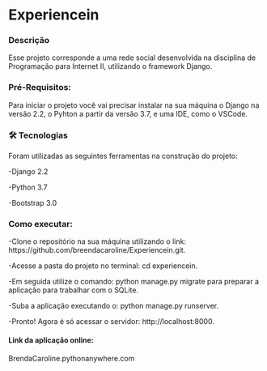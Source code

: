 <h1>Experiencein</h1>
<h3>Descrição</h3>
<p>Esse projeto corresponde a uma rede social desenvolvida na disciplina de Programação para Internet II, utilizando o framework Django.</p>

<h3>Pré-Requisitos:</h3>
<p>Para iniciar o projeto você vai precisar instalar na sua máquina o Django na versão 2.2, o Pyhton a partir da versão 3.7, e uma IDE, como o VSCode. </p>

<h3> 🛠 Tecnologias </h3>
  
<p> Foram utilizadas as seguintes ferramentas na construção do projeto: </p>
<p> -Django 2.2 </p>
<p> -Python 3.7 </p>
<p> -Bootstrap 3.0 </p>


<h3>Como executar:</h3>
<p>-Clone o repositório na sua máquina utilizando o link: https://github.com/breendacaroline/Experiencein.git.</p>
<p>-Acesse a pasta do projeto no terminal: cd experiencein.</p>
<p>-Em seguida utilize o comando: python manage.py migrate para preparar a aplicação para trabalhar com o SQLite.</p>
<p>-Suba a aplicação executando o: python manage.py runserver. </p>
<p>-Pronto! Agora é só acessar o servidor: http://localhost:8000. </p>


<h4>Link da aplicação online: </h4> 
<p>BrendaCaroline.pythonanywhere.com</p>
